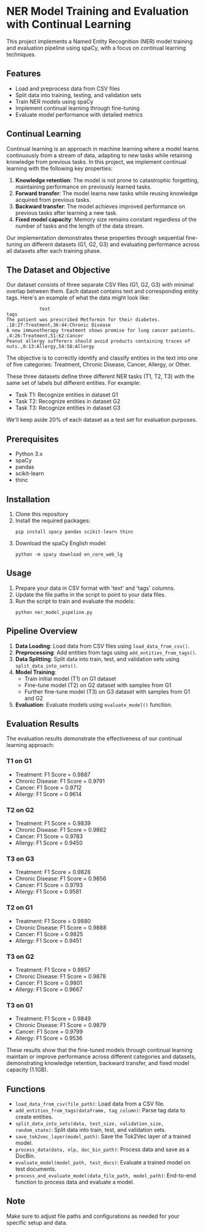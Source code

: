 # NER Model Training and Evaluation with Continual Learning

This project implements a Named Entity Recognition (NER) model training and evaluation pipeline using spaCy, with a focus on continual learning techniques.

## Features

- Load and preprocess data from CSV files
- Split data into training, testing, and validation sets
- Train NER models using spaCy
- Implement continual learning through fine-tuning
- Evaluate model performance with detailed metrics

## Continual Learning

Continual learning is an approach in machine learning where a model learns continuously from a stream of data, adapting to new tasks while retaining knowledge from previous tasks. In this project, we implement continual learning with the following key properties:

1. **Knowledge retention**: The model is not prone to catastrophic forgetting, maintaining performance on previously learned tasks.
2. **Forward transfer**: The model learns new tasks while reusing knowledge acquired from previous tasks.
3. **Backward transfer**: The model achieves improved performance on previous tasks after learning a new task.
4. **Fixed model capacity**: Memory size remains constant regardless of the number of tasks and the length of the data stream.

Our implementation demonstrates these properties through sequential fine-tuning on different datasets (G1, G2, G3) and evaluating performance across all datasets after each training phase.

## The Dataset and Objective

Our dataset consists of three separate CSV files (G1, G2, G3) with minimal overlap between them. Each dataset contains text and corresponding entity tags. Here's an example of what the data might look like:

```
            text                                                         tags
The patient was prescribed Metformin for their diabetes.                ,18:27:Treatment,36:44:Chronic Disease
A new immunotherapy treatment shows promise for lung cancer patients.   ,4:26:Treatment,51:62:Cancer
Peanut allergy sufferers should avoid products containing traces of nuts.,0:13:Allergy,54:58:Allergy
```

The objective is to correctly identify and classify entities in the text into one of five categories: Treatment, Chronic Disease, Cancer, Allergy, or Other.

These three datasets define three different NER tasks (T1, T2, T3) with the same set of labels but different entities. For example:

- Task T1: Recognize entities in dataset G1
- Task T2: Recognize entities in dataset G2
- Task T3: Recognize entities in dataset G3

We'll keep aside 20% of each dataset as a test set for evaluation purposes.

## Prerequisites

- Python 3.x
- spaCy
- pandas
- scikit-learn
- thinc

## Installation

1. Clone this repository
2. Install the required packages:
   ```
   pip install spacy pandas scikit-learn thinc
   ```
3. Download the spaCy English model:
   ```
   python -m spacy download en_core_web_lg
   ```

## Usage

1. Prepare your data in CSV format with 'text' and 'tags' columns.
2. Update the file paths in the script to point to your data files.
3. Run the script to train and evaluate the models:
   ```
   python ner_model_pipeline.py
   ```

## Pipeline Overview

1. **Data Loading**: Load data from CSV files using `load_data_from_csv()`.
2. **Preprocessing**: Add entities from tags using `add_entities_from_tags()`.
3. **Data Splitting**: Split data into train, test, and validation sets using `split_data_into_sets()`.
4. **Model Training**: 
   - Train initial model (T1) on G1 dataset
   - Fine-tune model (T2) on G2 dataset with samples from G1
   - Further fine-tune model (T3) on G3 dataset with samples from G1 and G2
5. **Evaluation**: Evaluate models using `evaluate_model()` function.

## Evaluation Results

The evaluation results demonstrate the effectiveness of our continual learning approach:

### T1 on G1
- Treatment: F1 Score = 0.9887
- Chronic Disease: F1 Score = 0.9791
- Cancer: F1 Score = 0.9712
- Allergy: F1 Score = 0.9614

### T2 on G2
- Treatment: F1 Score = 0.9839
- Chronic Disease: F1 Score = 0.9862
- Cancer: F1 Score = 0.9783
- Allergy: F1 Score = 0.9450

### T3 on G3
- Treatment: F1 Score = 0.9828
- Chronic Disease: F1 Score = 0.9856
- Cancer: F1 Score = 0.9793
- Allergy: F1 Score = 0.9581

### T2 on G1
- Treatment: F1 Score = 0.9880
- Chronic Disease: F1 Score = 0.9888
- Cancer: F1 Score = 0.9825
- Allergy: F1 Score = 0.9451

### T3 on G2
- Treatment: F1 Score = 0.9857
- Chronic Disease: F1 Score = 0.9878
- Cancer: F1 Score = 0.9801
- Allergy: F1 Score = 0.9667

### T3 on G1
- Treatment: F1 Score = 0.9849
- Chronic Disease: F1 Score = 0.9879
- Cancer: F1 Score = 0.9799
- Allergy: F1 Score = 0.9536

These results show that the fine-tuned models through continual learning maintain or improve performance across different categories and datasets, demonstrating knowledge retention, backward transfer, and fixed model capacity (1.1GB).

## Functions

- `load_data_from_csv(file_path)`: Load data from a CSV file.
- `add_entities_from_tags(dataframe, tag_column)`: Parse tag data to create entities.
- `split_data_into_sets(data, test_size, validation_size, random_state)`: Split data into train, test, and validation sets.
- `save_tok2vec_layer(model_path)`: Save the Tok2Vec layer of a trained model.
- `process_data(data, nlp, doc_bin_path)`: Process data and save as a DocBin.
- `evaluate_model(model_path, test_docs)`: Evaluate a trained model on test documents.
- `process_and_evaluate_model(data_file_path, model_path)`: End-to-end function to process data and evaluate a model.

## Note

Make sure to adjust file paths and configurations as needed for your specific setup and data.

